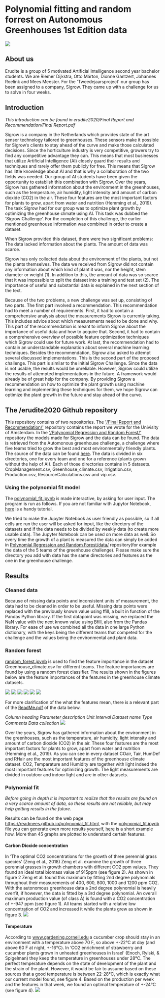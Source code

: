 # Polynomial fitting and random forrest on Autonomous Greenhouses 1st Edition data
![](https://imgur.com/3vLMjnG.gif)
## About us
Erudite is a group of 5 motivated Artificial Intelligence second year bachelor students. We are Riemer Dijkstra, Otto Márton, Dionne Gantzert, Johannes Roelink and Mees Meester. For the 'Tweedejaarsproject' our group has been assigned to a company, Sigrow. They came up with a challenge for us to solve in four weeks.

## Introduction
*This introduction can be found in erudite2020/Final Report and Recommendation/Final Report.pdf*

Sigrow is a company in the Netherlands which provides state of the art sensor technology tailored to greenhouses. These sensors make it possible for Sigrow’s clients to stay ahead of the curve and make those calculated decisions. Since the horticulture industry is very competitive, growers try to find any competitive advantage they can. This means that most businesses that utilize Artificial Intelligence (AI) closely guard their results and techniques and rarely offer them publicly for free. This means that Sigrow has little knowledge about AI and that is why a collaboration of the two fields was needed. Our group of AI students have been given the opportunity to establish this combination with Sigrow.
Over the years, Sigrow has gathered information about the environment in the greenhouses, such as the temperature, air humidity, light intensity and amount of carbon dioxide (CO2) in the air. These four features are the most important factors for plants to grow, apart from water and nutrition (Hemming et al., 2019). The task Sigrow had for our group was to optimize plant growth by optimizing the greenhouse climate using  AI. This task was dubbed the ‘Sigrow Challenge’. For the completion of this challenge, the earlier mentioned greenhouse information was combined in order to create a dataset. 

When Sigrow provided this dataset, there were two significant problems:
The data lacked information about the plants.
The amount of data was scarce. 

Sigrow has only collected data about the environment of the plants, but not the plants themselves. The data we received from Sigrow did not contain any information about which kind of plant it was, nor the height, stem diameter or weight (1). In addition to this, the amount of data was so scarce that it was impossible to split the dataset into a training and test set (2). The importance of useful and substantial data is explained in the next section of the text. 

Because of the two problems, a new challenge was set up, consisting of two parts.
The first part involved a recommendation. This recommendation had to meet a number of requirements. First, it had to contain a comprehensive analysis about the measurements Sigrow is currently taking. This includes advice about which measurements need to be done and why. This part of the recommendation is meant to inform Sigrow about the importance of useful data and how to acquire that. Second, it had to contain a comprehensive overview of possible feature optimization techniques which Sigrow could use for future work. At last, the recommendation had to contain an understandable explanation about several machine learning techniques.
Besides the recommendation, Sigrow also asked to attempt several discussed implementations.  This is the second part of the proposed challenge. This part  is similar to the initial Sigrow Challenge. Since the data is not usable, the results would be unreliable. However, Sigrow could utilize the results of attempted implementations in the future.  A framework would already be of great help for the company. By providing Sigrow a recommendation on how to optimize the plant growth using machine learning and implementing these techniques for them, we hope Sigrow can optimize the plant growth in the future and stay ahead of the curve.

## The /erudite2020 Github repository
This repository contains of two repositories. The ['/Final Report and Recommendation/'](<Final Report and Recommendation/>) repository contains the report we wrote for the Univisity of Amsterdam. In the ['/Polynomial Regression and Random Forest/'](<Polynomial Regression and Random Forest/>) repository the models made for Sigrow and the data can be found. The data is retrieved from the Automonous greenhouse challenge, a challenge where five teams tried to grow the best and most environmentally friendly plants. The source of the data can be found [here](https://data.4tu.nl/repository/uuid:e4987a7b-04dd-4c89-9b18-883aad30ba9a#DATA). The data is divided in six directories, one for every team and one for a reference (plants grown without the help of AI). Each of those directories contains in 5 datasets. CropManagement.csv, Greenhouse_climate.csv, Irrigation.csv, Production.csv, ResourceCalculations.csv and vip.csv. 
### Using the polynomial fit model
The [polynomial_fit.ipynb](<Polynomial Regression and Random Forest/polynomial_fit.ipynb/>) is made interactive, by asking for user input. The program is run as follows. If you are not familiar with Jupytor Notebook, [here](https://www.datacamp.com/community/tutorials/tutorial-jupyter-notebook?utm_source=adwords_ppc&utm_campaignid=898687156&utm_adgroupid=48947256715&utm_device=c&utm_keyword=&utm_matchtype=b&utm_network=g&utm_adpostion=&utm_creative=332602034352&utm_targetid=dsa-473406581035&utm_loc_interest_ms=&utm_loc_physical_ms=9065312&gclid=EAIaIQobChMI143hk6yb6gIVlUMYCh2a6wDJEAAYASAAEgIwvPD_BwE) is a handy tutorial.

We tried to make the Jupyter Notebook as user friendly as possible, so if all cells are run the user will be asked for input, like the directory of the datasets and if the data needs to be divided by weekly data (to create more usable data). The Jupyter Notebook can be used on more data as well. So every time the growth of a plant is measured the data can simply be added in [Polynomial Regression and Random Forest/data/](<Polynomial Regression and Random Forest/data/>) repository(for example the data of the 5 teams of the greenhouse challenge). Please make sure the directory you add with data has the same directories and features as the one in the greenhouse challenge.

## Results
### Cleaned data
Because of missing data points and inconsistent units of measurement, the data had to be cleaned in order to be useful. Missing data points were replaced with the previously known value using ffill, a built in function of the Pandas Python library. If the first datapoint was missing, we replaced the NaN value with the next known value using Bfill, also from the Pandas library. For ease of use we combined all the data in one large Python dictionary, with the keys being the different teams that competed for the challenge and the values being the environmental and plant data.

### Random forest
[random_forest.ipynb](<Polynomial Regression and Random Forest/random_forest.ipynb/>) is used to find the feature importance in the dataset Greenhouse_climate.csv for different teams. The feature importances are found by using a random forest classifier. The results shown in the figures below are the feature importances of the features in the greenhouse climate datasets.

![](https://imgur.com/mMthsX6.png) ![](https://imgur.com/xPIJtlk.png) 
![](https://imgur.com/ABIU4m2.png) ![](https://imgur.com/mbGukqX.png)
![](https://imgur.com/5gauDK6.png) ![](https://imgur.com/jIrGrvA.png) 

For more clarification of the what the features mean, there is a relevant part of the [ReadMe.pdf](<Polynomial Regression and Random Forest/data/DataReadMe.pdf/>) of the data below.

*Column heading Parameter description Unit Interval Dataset name Type Comments Data collection*
![](https://imgur.com/iAl45aq.png)

Over the years, Sigrow has gathered information about the environment in the greenhouses, such as the temperature, air humidity, light intensity and amount of carbon dioxide (CO2) in the air. These four features are the most important factors for plants to grow, apart from water and nutrition (Hemming et al., 2019). As you can see in every dataset COair, Tair, HumDef and RHair are the most important features of the greenhouse climate dataset. CO2, Temparature and Humidity are together with light indeed the most important features for optimizing growth. The light measurements are divided in outdoor and indoor light and are in other datasets. 
### Polynomial fit
*Before going in depth it is important to realize that the results are found on a very scarce amount of data, so these results are not reliable, but may help getting results in the future.*

Results can be found on the web page https://readmees.github.io/polynomial_fit.html, with the [polynomial_fit.ipynb](<Polynomial Regression and Random Forest/polynomial_fit.ipynb/>) file you can generate even more results yourself, [here](https://i.imgur.com/U4IrLEq.mp4) is a short example how. More than 45 graphs are plotted to understand certain features. 
#### Carbon Dioxide concentration
In ‘The optimal CO2 concentrations for the growth of three perennial grass species’ (Zeng et al., 2018) Zeng et al. examine the growth of three perennial grasses in growth chambers with different CO2 ppm values. They found an ideal total biomass value of 915ppm (see figure 2). As shown in figure 2 Zeng et al. found this maximum by fitting 2nd degree polynomials throughout their measurements of 400, 600, 800, 1000 and 1200 ppm CO2.  With the autonomous greenhouse data a 2nd degree polynomial is heavily overfit, if however, the data is fitted by a 3rd degree polynomial. An overall maximum production value (of class A) is found with a CO2 concentration of +-947 ppm (see figure 1). All teams started with a relative low concentration of CO2 and increased it while the plants grew as shown in figure 3.
![](https://imgur.com/jSb8ixx.png)
#### Temperature
According to www.gardening.cornell.edu a cucumber crop should stay in an environment with a temperature above 70 F, so above +-22℃ at day (and above 60 F at night, +-16℃). In ‘CO2 enrichment of strawberry and cucumber plants grown in unheated greenhouses in Israel’ (Enoch, Rylski, & Spigelman) they keep the temperature in greenhouses under 28℃. The perfect temperature depends on the state of development of the plant and the strain of the plant. However, it would be fair to assume based on these sources that a good temperature is between 22-28℃, which is exactly what our current model found, see figure 4. Based on the production per week and the features in that week, we found an optimal temperature of +-24℃ (see figure 4).
![](https://imgur.com/CO6h90P.png)

